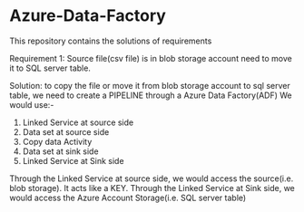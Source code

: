 # Azure-Data-Factory
This repository contains the solutions of requirements

Requirement 1: Source file(csv file) is in blob storage account need to move it to SQL server table.

Solution: to copy the file or move it from blob storage account to sql server table, we need to create a PIPELINE through a Azure Data Factory(ADF)
We would use:-
1.	Linked Service at source side
2.	Data set at source side
3.	Copy data Activity
4.	Data set at sink side
5.	Linked Service at Sink side

Through the Linked Service at source side, we would access the source(i.e. blob storage). It acts like a KEY. 
Through the Linked Service at Sink side, we would access the Azure Account Storage(i.e. SQL server table)

